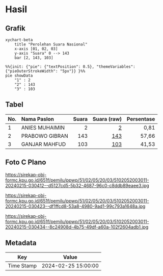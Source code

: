# Hasil

## Grafik

```mermaid
xychart-beta
    title "Perolehan Suara Nasional"
    x-axis [01, 02, 03]
    y-axis "Suara" 0 --> 143
    bar [2, 143, 103]
```

```mermaid
%%{init: {"pie": {"textPosition": 0.5}, "themeVariables": {"pieOuterStrokeWidth": "5px"}} }%%
pie showData
    "1" : 2
    "2" : 143
    "3" : 103
```

## Tabel

| No. | Nama Paslon    | Suara | Suara (raw) | Persentase |
|:--- |:-------------- | -----:| -----------:| ----------:|
| 1   | ANIES MUHAIMIN | 2     | [2][p-1]    | 0,81       |
| 2   | PRABOWO GIBRAN | 143   | [143][p-2]  | 57,66      |
| 3   | GANJAR MAHFUD  | 103   | [103][p-3]  | 41,53      |


[p-1]: https://github.com/gigit-pemilu/pemilu-2024/blob/main/pilpres/hitung-suara/sub/51-bali/sub/02-tabanan/sub/05-tabanan/sub/2003-bongan/sub/011-tps/sub/paslon-1.txt
[p-2]: https://github.com/gigit-pemilu/pemilu-2024/blob/main/pilpres/hitung-suara/sub/51-bali/sub/02-tabanan/sub/05-tabanan/sub/2003-bongan/sub/011-tps/sub/paslon-2.txt
[p-3]: https://github.com/gigit-pemilu/pemilu-2024/blob/main/pilpres/hitung-suara/sub/51-bali/sub/02-tabanan/sub/05-tabanan/sub/2003-bongan/sub/011-tps/sub/paslon-3.txt

## Foto C Plano

https://sirekap-obj-formc.kpu.go.id/651f/pemilu/ppwp/51/02/05/20/03/5102052003011-20240215-030412--d5127cd5-5b32-4687-96c0-c8ddb89eaee3.jpg

https://sirekap-obj-formc.kpu.go.id/651f/pemilu/ppwp/51/02/05/20/03/5102052003011-20240215-030423--df1ffcd8-53a8-4980-9ad1-99c793a1648a.jpg

https://sirekap-obj-formc.kpu.go.id/651f/pemilu/ppwp/51/02/05/20/03/5102052003011-20240215-030434--8c24908d-4b75-49df-a60a-102f2604adb1.jpg


## Metadata

| Key        | Value               |
| ---------- | ------------------- |
| Time Stamp | 2024-02-25 15:00:00 |



